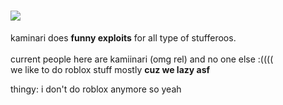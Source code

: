 # <img src="https://cdn.discordapp.com/attachments/1064726577545490433/1133316327281541130/image.png" />
kaminari does <b>funny exploits</b> for all type of stufferoos. <br/>
 <br/>
current people here are kamiinari (omg rel) and no one else :(((( <br/>
we like to do roblox stuff mostly <b>cuz we lazy asf</b> <br/>


thingy: i don't do roblox anymore so yeah

